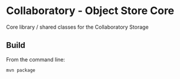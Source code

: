 Collaboratory - Object Store Core
===

Core library / shared classes for the Collaboratory Storage 

Build
---

From the command line:

`mvn package`
